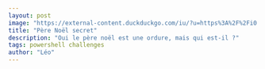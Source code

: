 ```yaml
---
layout: post
image: "https://external-content.duckduckgo.com/iu/?u=https%3A%2F%2Fi0.wp.com%2Fwww.regarder-films.net%2Fwp-content%2Fuploads%2F2017%2F12%2Fle-pere-noel-est-une-ordure_2.jpg%3Ffit%3D1024%252C576%26ssl%3D1&f=1&nofb=1"
title: "Père Noël secret"
description: "Oui le père noël est une ordure, mais qui est-il ?"
tags: powershell challenges
author: "Léo"
---
```

